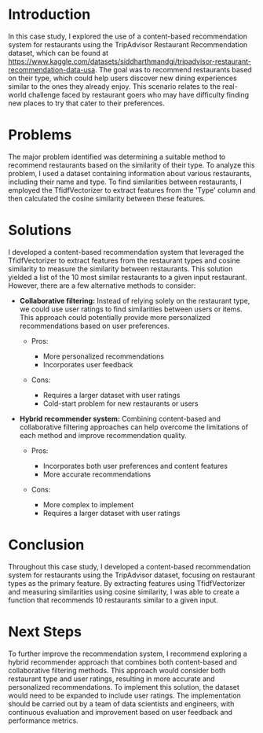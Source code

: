 # Introduction

In this case study, I explored the use of a content-based recommendation system for restaurants using the TripAdvisor Restaurant Recommendation dataset, which can be found at https://www.kaggle.com/datasets/siddharthmandgi/tripadvisor-restaurant-recommendation-data-usa. The goal was to recommend restaurants based on their type, which could help users discover new dining experiences similar to the ones they already enjoy. This scenario relates to the real-world challenge faced by restaurant goers who may have difficulty finding new places to try that cater to their preferences.

# Problems

The major problem identified was determining a suitable method to recommend restaurants based on the similarity of their type. To analyze this problem, I used a dataset containing information about various restaurants, including their name and type. To find similarities between restaurants, I employed the TfidfVectorizer to extract features from the 'Type' column and then calculated the cosine similarity between these features.

# Solutions

I developed a content-based recommendation system that leveraged the TfidfVectorizer to extract features from the restaurant types and cosine similarity to measure the similarity between restaurants. This solution yielded a list of the 10 most similar restaurants to a given input restaurant. However, there are a few alternative methods to consider:

- **Collaborative filtering:** Instead of relying solely on the restaurant type, we could use user ratings to find similarities between users or items. This approach could potentially provide more personalized recommendations based on user preferences.

  - Pros:

    - More personalized recommendations
    - Incorporates user feedback

  - Cons:

    - Requires a larger dataset with user ratings
    - Cold-start problem for new restaurants or users

- **Hybrid recommender system:** Combining content-based and collaborative filtering approaches can help overcome the limitations of each method and improve recommendation quality.

  - Pros:

    - Incorporates both user preferences and content features
    - More accurate recommendations

  - Cons:

    - More complex to implement
    - Requires a larger dataset with user ratings

# Conclusion

Throughout this case study, I developed a content-based recommendation system for restaurants using the TripAdvisor dataset, focusing on restaurant types as the primary feature. By extracting features using TfidfVectorizer and measuring similarities using cosine similarity, I was able to create a function that recommends 10 restaurants similar to a given input. 

# Next Steps

To further improve the recommendation system, I recommend exploring a hybrid recommender approach that combines both content-based and collaborative filtering methods. This approach would consider both restaurant type and user ratings, resulting in more accurate and personalized recommendations. To implement this solution, the dataset would need to be expanded to include user ratings. The implementation should be carried out by a team of data scientists and engineers, with continuous evaluation and improvement based on user feedback and performance metrics.
